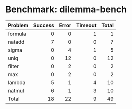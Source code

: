 # Benchmark: dilemma-bench

| Problem   |   Success |   Error |   Timeout |   Total |
|:----------|----------:|--------:|----------:|--------:|
| formula   |         0 |       0 |         1 |       1 |
| natadd    |         7 |       0 |         0 |       7 |
| sigma     |         0 |       4 |         1 |       5 |
| uniq      |         0 |      12 |         0 |      12 |
| filter    |         0 |       2 |         0 |       2 |
| max       |         0 |       2 |         0 |       2 |
| lambda    |         5 |       1 |         4 |      10 |
| natmul    |         6 |       1 |         3 |      10 |
| Total     |        18 |      22 |         9 |      49 |

